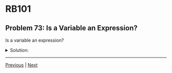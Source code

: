 # RB101
## Problem 73: Is a Variable an Expression?

Is a variable an expression?

<details>
<summary>Solution:</summary>

Yes, a variable is an expression. When you reference a variable, it evaluates to the object that the variable points to.

Examples:
```ruby
x = 5

# x is an expression that evaluates to 5
if x  # Evaluates to 5, which is truthy
  puts "x is truthy"
end

# Can use variables anywhere an expression is expected
y = x + 3      # x evaluates to 5
arr = [x, 10]  # x evaluates to 5
puts x         # x evaluates to 5
```

**Variables evaluate to their values:**
```ruby
name = "Alice"
greeting = "Hello, #{name}!"  # name evaluates to "Alice"

arr = [1, 2, 3]
length = arr.length  # arr evaluates to the array object
```

**Using variable expressions:**
```ruby
x = 10
y = 20

# Variables in conditionals
if x > 5
  puts "Greater than 5"
end

# Variables in method calls
result = [x, y].max  # Both x and y are expressions

# Variables in expressions
sum = x + y  # x and y both evaluate to their values
```

**Assignment is also an expression:**
```ruby
# Assignment evaluates to the assigned value
if x = 10  # Assigns 10 to x, evaluates to 10 (truthy)
  puts "This runs"
end
```

</details>

---

[Previous](72.md) | [Next](74.md)

